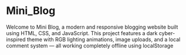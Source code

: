 # Mini_Blog
Welcome to Mini Blog, a modern and responsive blogging website built using HTML, CSS, and JavaScript. This project features a dark cyber-inspired theme with RGB lighting animations, image uploads, and a local comment system — all working completely offline using localStorage
